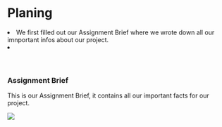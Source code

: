 # Planing 

<uli><li>We first filled out our Assignment Brief where we wrote down all our imnportant infos about our project.<uli><li>
<br>
<br>
<br>

### Assignment Brief 
<p>This is our Assignment Brief, it contains all our important facts for our project.</p>
<img src="AssignmentBrief.png">
